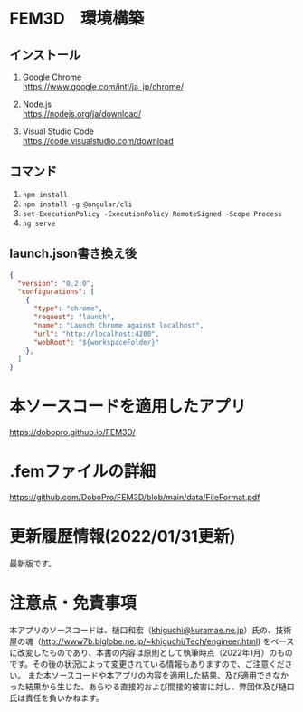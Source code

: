# FEM3D　環境構築

## インストール
1) Google Chrome<br>
https://www.google.com/intl/ja_jp/chrome/

2) Node.js<br>
https://nodejs.org/ja/download/

3) Visual Studio Code<br>
https://code.visualstudio.com/download

## コマンド
1) `npm install`
2) `npm install -g @angular/cli`
3) `set-ExecutionPolicy -ExecutionPolicy RemoteSigned -Scope Process`
4) `ng serve`

## launch.json書き換え後
``` json
{
  "version": "0.2.0",
  "configurations": [
    {
      "type": "chrome",
      "request": "launch",
      "name": "Launch Chrome against localhost",
      "url": "http://localhost:4200",
      "webRoot": "${workspaceFolder}"
    },
  ]
}
```

# 本ソースコードを適用したアプリ
https://dobopro.github.io/FEM3D/


# .femファイルの詳細
https://github.com/DoboPro/FEM3D/blob/main/data/FileFormat.pdf


# 更新履歴情報(2022/01/31更新)
最新版です。

# 注意点・免責事項
本アプリのソースコードは、樋口和宏（khiguchi@kuramae.ne.jp）氏の、技術屋の魂（http://www7b.biglobe.ne.jp/~khiguchi/Tech/engineer.html) をベースに改変したものであり、本書の内容は原則として執筆時点（2022年1月）のものです。その後の状況によって変更されている情報もありますので、ご注意ください。
また本ソースコードや本アプリの内容を適用した結果、及び適用できなかった結果から生じた、あらゆる直接的および間接的被害に対し、弊団体及び樋口氏は責任を負いかねます。
